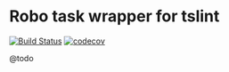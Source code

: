 
# Robo task wrapper for tslint

[![Build Status](https://travis-ci.org/Sweetchuck/robo-tslint.svg?branch=master)](https://travis-ci.org/Sweetchuck/robo-tslint)
[![codecov](https://codecov.io/gh/Sweetchuck/robo-tslint/branch/master/graph/badge.svg)](https://codecov.io/gh/Sweetchuck/robo-tslint)

@todo
